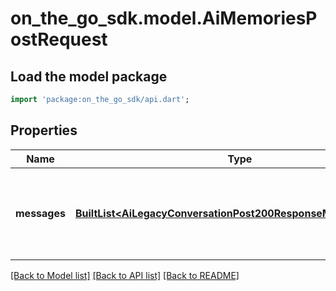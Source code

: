 # on_the_go_sdk.model.AiMemoriesPostRequest

## Load the model package
```dart
import 'package:on_the_go_sdk/api.dart';
```

## Properties
Name | Type | Description | Notes
------------ | ------------- | ------------- | -------------
**messages** | [**BuiltList&lt;AiLegacyConversationPost200ResponseMessagesInner&gt;**](AiLegacyConversationPost200ResponseMessagesInner.md) | The conversation where memories should be retrieved from | 

[[Back to Model list]](../README.md#documentation-for-models) [[Back to API list]](../README.md#documentation-for-api-endpoints) [[Back to README]](../README.md)


